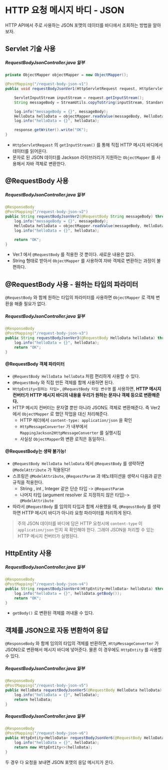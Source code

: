 # HTTP 요청 메시지 바디 - JSON

HTTP API에서 주로 사용하는 JSON 포맷의 데이터를 바디에서 조회하는 방법을 알아보자.


## Servlet 기술 사용
##### RequestBodyJsonController.java 일부
```Java
private ObjectMapper objectMapper = new ObjectMapper();

@PostMapping("/request-body-json-v1")
public void requestBodyJsonVer1(HttpServletRequest request, HttpServletResponse response) throws IOException {

	ServletInputStream inputStream = request.getInputStream();
	String messageBody = StreamUtils.copyToString(inputStream, StandardCharsets.UTF_8);

	log.info("messageBody = {}", messageBody);
	HelloData helloData = objectMapper.readValue(messageBody, HelloData.class);
	log.info("helloData = {}", helloData);

	response.getWriter().write("OK");
}
```
- `HttpServletRequest` 의 `getInputStream()` 를 통해 직접 HTTP 메시지 바디에서 데이터를 읽어온다.
- 문자로 된 JSON 데이터를 Jackson 라이브러리가 지원하는 `ObjectMapper` 를 사용해서 자바 객체로 변환한다.


## @RequestBody 사용
##### RequestBodyJsonController.java 일부
```Java
@ResponseBody
@PostMapping("/request-body-json-v2")
public String requestBodyJsonVer2(@RequestBody String messageBody) throws IOException {
	log.info("messageBody = {}", messageBody);
	HelloData helloData = objectMapper.readValue(messageBody, HelloData.class);
	log.info("helloData = {}", helloData);

	return "OK";
}
```
- Ver.1 에서 `@RequestBody` 를 적용한 것 뿐이다. 새로운 내용은 없다.
- String 형태로 받아서 `ObjectMapper` 를 사용하여 자바 객체로 변환하는 과정이 불편하다.


## @RequestBody 사용 - 원하는 타입의 파라미터
`@RequestBody` 와 함께 원하는 타입의 파라미터를 사용하면 `ObjectMapper` 로 객체 변환을 해줄 필요가 없다.
##### RequestBodyJsonController.java 일부
```Java
@ResponseBody
@PostMapping("/request-body-json-v3")
public String requestBodyJsonVer3(@RequestBody HelloData helloData) throws IOException {
	log.info("helloData = {}", helloData);
	return "OK";
}
```

#### @RequestBody 객체 파라미터
- `@RequestBody HelloData helloData` 처럼 편리하게 사용할 수 있다.
- `@RequestBody` 와 직접 만든 객체를 함께 사용하면 된다.
- `HttpEntity<원하는 타입>` , `@RequestBody 타입 변수명` 를 사용하면, **HTTP 메시지 컨버터가 HTTP 메시지 바디의 내용을 우리가 원하는 문자나 객체 등으로 변환해준다.**
- HTTP 메시지 컨버터는 문자열 뿐만 아니라 JSON도 객체로 변환해준다. 즉 Ver2에서 `ObjectMapper` 로 했던 작업을 대신 처리해준다.
	- HTTP 헤더에서 `content-type: application/json` 을 확인
	- `HttpMessageConverter` 가 내부에서 `MappingJackson2HttpMessageConverter` 를 실행시킴
	- 사실상 `ObjectMapper`와 변환 로직은 동일하다.

#### @RequestBody는 생략 불가능!
- `@RequestBody HelloData helloData` 에서 `@RequestBody` 를 생략하면 `@ModelAttribute` 가 적용된다!
- 스프링은 `@ModelAttribute`, `@RequestParam` 과 애노테이션을 생략시 다음과 같은 규칙을 적용한다.
	- String , int , Integer 같은 단순 타입 -> `@RequestParam`
	- 나머지 타입 (argument resolver 로 지정하지 않은 타입)-> `@ModelAttribute`
- 따라서  `@RequestBody` 를 임의의 타입과 함께 사용했을 때, `@ReqeustBody` 를 생략하면 HTTP 메시지 바디가 아니라 요청 파라미터를 처리하게 된다.

>주의
>JSON 데이터를 바디에 담은 HTTP 요청시에 `content-type` 이 `application/json` 인지 꼭 확인해야 한다. 그래야 JSON을 처리할 수 있는 HTTP 메시지 컨버터가 실행된다.


## HttpEntity 사용
##### RequestBodyJsonController.java 일부
```Java
@ResponseBody
@PostMapping("/request-body-json-v4")
public String requestBodyJsonVer4(HttpEntity<HelloData> helloData) throws IOException {
	log.info("helloData = {}", helloData.getBody());
	return "OK";
}
```
- `getBody()` 로 변환된 객체를 꺼내올 수 있다.


## 객체를 JSON으로 자동 변환하여 응답
`@ResponseBody` 와 함께 임의의 타입의 객체를 반환하면, `HttpMessageConverter` 가 JSON으로 변환해서 메시지 바디에 넣어준다. 물론 이 경우에도 `HttpEntity` 를 사용할 수 있다.

##### RequestBodyJsonController.java 일부
```Java
@ResponseBody
@PostMapping("/request-body-json-v5")
public HelloData requestBodyJsonVer5(@RequestBody HelloData helloData) throws IOException {
	log.info("helloData = {}", helloData);
	return helloData;
}
```

##### RequestBodyJsonController.java 일부
```Java
@ResponseBody
@PostMapping("/request-body-json-v6")
public HttpEntity<HelloData> requestBodyJsonVer6(@RequestBody HelloData helloData) throws IOException {
	log.info("helloData = {}", helloData);
	return new HttpEntity<>(helloData);
}
```

두 경우 다 요청을 보내면 JSON 포맷의 응답 메시지가 온다.